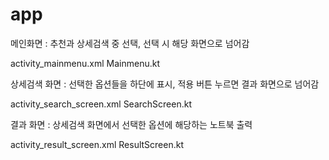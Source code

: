 # app

메인화면 : 추천과 상세검색 중 선택, 선택 시 해당 화면으로 넘어감

activity_mainmenu.xml
Mainmenu.kt

상세검색 화면 : 선택한 옵션들을 하단에 표시, 적용 버튼 누르면 결과 화면으로 넘어감

activity_search_screen.xml
SearchScreen.kt

결과 화면 : 상세검색 화면에서 선택한 옵션에 해당하는 노트북 출력

activity_result_screen.xml
ResultScreen.kt

